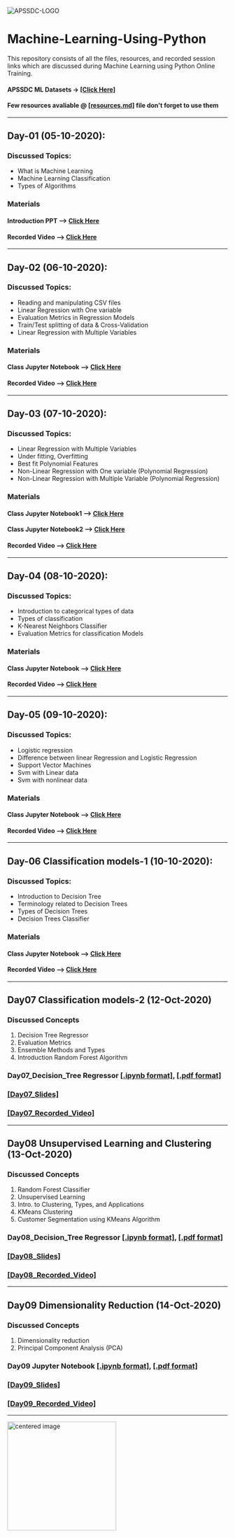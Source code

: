 ![APSSDC-LOGO](https://drive.google.com/uc?export=download&id=15AKQ6_-BixW4K6mL6RPphF5EKXqYF2zj)
# Machine-Learning-Using-Python

This repository consists of all the files, resources, and recorded session links which are discussed during Machine Learning using Python Online Training.

#### APSSDC ML Datasets → [[Click Here]](https://github.com/AP-State-Skill-Development-Corporation/Datasets)
#### Few resources avaliable @ [[resources.md]](resources.md) file don't forget to use them

<!---

#### Check your details here same will applicable on certificates if your details are missing update in last column  → [[GSheet]](https://docs.google.com/spreadsheets/d/1a9HltVNY4aXfJJ3rlFqmgA_Hn-J9EJ_TwZ3SafqxG00/edit?usp=sharing)

#### Gotomeeting Link → [[Click Here to Join]](https://www.gotomeet.me/apssdcml) → Meeting Id → 567-995-373
#### Join the Slack Channel for Communication Purpose [[Click Here to Join]](https://join.slack.com/t/apssdc-community/shared_invite/zt-hww26l85-kXHPDc7pZ6Jxhx_U4tYsSg)



### Instructions for attendance

Everyone should compulsory follow the below instruction in order to get the attendance  Certificate

1. Login format **`rollnumber-name-college`**
2. Don't give spaces in roll number or shorcut of your roll number
3. Don't give spaces between rollnumber and name (only - single minus or hyphen character)
4. Make sure roll number should match with the registered roll number
5. Minimum **`120/150`** minutes should attend in **`150/180 minutes`** session with same login format

Reference purpose follow this below things

1. Commit message format
- For content updation -- Added dayNo discussed content
-For Readme.md file updation --  Updated dayNo content
-For resources.md file updation --  Updated resourceName

2.README.md content

DayNo SampleLessonName (Date)

Discussed Concepts:
1. Topic-1
2. Topic-2

[[DayNo_Notebook_Link]]()
[[DayNo_Recorded_Video_Link]]()
*************************
--->
**********************

## Day-01 (05-10-2020):

### Discussed Topics:
- What is Machine Learning 
- Machine Learning Classification 
- Types of Algorithms
### Materials
#### Introduction PPT --> [Click Here](https://github.com/AP-State-Skill-Development-Corporation/Machine-Learning-Using-Python-EB6/blob/master/Day-01/Copy%20of%20Machine%20Learning%20%20presentation.pdf)<br>

#### Recorded Video --> [Click Here](https://transcripts.gotomeeting.com/#/s/3dd6b5188d1b90f6ede12124fc2ce2dffbdd23f15e3973b887db6de76f2833d8)

-----------------

## Day-02 (06-10-2020):

### Discussed Topics:
- Reading and manipulating CSV files
- Linear Regression with One variable 
- Evaluation Metrics in Regression Models 
- Train/Test splitting of data & Cross-Validation 
- Linear Regression with Multiple Variables

### Materials
#### Class Jupyter Notebook --> [Click Here](https://github.com/AP-State-Skill-Development-Corporation/Machine-Learning-Using-Python-EB6/blob/master/Day-02(06-10-2020)/06-10-2020%20Linear%20Regression.ipynb)<br>

#### Recorded Video --> [Click Here](https://transcripts.gotomeeting.com/#/s/04735861ecc057435a59d704f7d46f7db78cde526294a26e0184b06912dade36)

----------

## Day-03 (07-10-2020):

### Discussed Topics:
- Linear Regression with Multiple Variables
- Under fitting, Overfitting
- Best fit Polynomial Features 
- Non-Linear Regression with One variable (Polynomial Regression)
- Non-Linear Regression with Multiple Variable (Polynomial Regression)

### Materials
#### Class Jupyter Notebook1 --> [Click Here](https://github.com/AP-State-Skill-Development-Corporation/Machine-Learning-Using-Python-EB6/blob/master/Day-03(07-10-2020)/07_10_2020.ipynb)<br>
#### Class Jupyter Notebook2 --> [Click Here](https://github.com/AP-State-Skill-Development-Corporation/Machine-Learning-Using-Python-EB6/blob/master/Day-03(07-10-2020)/Polynomial%20Rergression.ipynb)<br>
#### Recorded Video --> [Click Here](https://transcripts.gotomeeting.com/#/s/ae29d137bc4494c432bc7724f43b1a3c02497fe391f6ce7b2fb827549b70370b)<br>

--------
## Day-04 (08-10-2020):

### Discussed Topics:
- Introduction to categorical types of data
- Types of classification
- K-Nearest Neighbors Classifier
- Evaluation Metrics for classification Models
### Materials
#### Class Jupyter Notebook --> [Click Here](https://github.com/AP-State-Skill-Development-Corporation/Machine-Learning-Using-Python-EB6/blob/master/Day-04(08-10-2020)/8-10-2020(Classification).ipynb)<br>
#### Recorded Video --> [Click Here](https://transcripts.gotomeeting.com/#/s/082f3333e740e7cb6cc076391cdf8a516902dbcf504c9b2a10f957752bf44980)<br>

--------
## Day-05 (09-10-2020):

### Discussed Topics:
- Logistic regression
- Difference between linear Regression and Logistic Regression
- Support Vector Machines
- Svm with Linear data
- Svm with nonlinear data
### Materials
#### Class Jupyter Notebook --> [Click Here](https://github.com/AP-State-Skill-Development-Corporation/Machine-Learning-Using-Python-EB6/blob/master/Day-05(09-10-2020)/Day5-Logistic%20Classification%26%20SVM.ipynb)<br>
#### Recorded Video --> [Click Here](https://transcripts.gotomeeting.com/#/s/35a8a443d0662d8f1d2af6d078fb55fc01764db839834d2869a440ce45c21a11)<br>

--------
## Day-06 Classification models-1 (10-10-2020):

### Discussed Topics:
- Introduction to Decision Tree
- Terminology related to Decision Trees
- Types of Decision Trees
- Decision Trees Classifier
### Materials
#### Class Jupyter Notebook --> [Click Here](https://github.com/AP-State-Skill-Development-Corporation/Machine-Learning-Using-Python-EB6/blob/master/Day-06(10-10-2020)/Day6-(Decision%20Tree).ipynb)<br>
#### Recorded Video --> [Click Here](https://transcripts.gotomeeting.com/#/s/b326b575cb6fd1f09b5d803374811f2266fd6b1261ea868634b68b654b94b65b)<br>

--------


## Day07 Classification models-2	(12-Oct-2020)
### Discussed Concepts
1. Decision Tree Regressor
2. Evaluation Metrics
3. Ensemble Methods and Types
4. Introduction Random Forest Algorithm

### Day07_Decision_Tree Regressor [[.ipynb format]](Day07_12Oct2020/Day07_12Oct2020_Decision_Tree_Regressor.ipynb), [[.pdf format]](Day07_12Oct2020/Day07_12Oct2020_Decision_Tree_Regressor.pdf)
### [[Day07_Slides]](Day07_12Oct2020/RandomForest_Slides.pdf)
### [[Day07_Recorded_Video]](https://transcripts.gotomeeting.com/#/s/e3fa4135da6869f1cddfe50fbf7c93c4b0c48c580fe5168a395028cf59bd08d9)
-----------------------
## Day08 Unsupervised Learning and Clustering (13-Oct-2020)
### Discussed Concepts

1. Random Forest Classifier
1. Unsupervised Learning
2. Intro. to Clustering, Types, and Applications
3. KMeans Clustering
4. Customer Segmentation using KMeans Algorithm

### Day08_Decision_Tree Regressor [[.ipynb format]](Day08_12Oct2020/Day08_Unsupervised_Learning.ipynb), [[.pdf format]](Day08_12Oct2020/Day08_Unsupervised_Learning.pdf)
### [[Day08_Slides]](Day08_12Oct2020/Unsupervised_Learning_Slides.pdf)
### [[Day08_Recorded_Video]](https://transcripts.gotomeeting.com/#/s/c33a094cf2b8e10e6c71bad2e276101ab5ed42521959a3e5e81f985d1be5004b)
----------------------------

## Day09 Dimensionality Reduction	(14-Oct-2020)
### Discussed Concepts

1. Dimensionality reduction
2. Principal Component Analysis (PCA)

### Day09 Jupyter Notebook [[.ipynb format]](Day09_14Oct2020/Dimensionality_Reduction_on_Wine_Data.ipynb), [[.pdf format]](Day09_14Oct2020/Dimensionality_Reduction_on_Wine_Data.pdf)
### [[Day09_Slides]](Day09_14Oct2020/Dimensionality_Reduction_Slides.pdf)
### [[Day09_Recorded_Video]](https://transcripts.gotomeeting.com/#/s/f92ebbb0a979920ab50c84984a665b13b3cdb2aef0c864dda8dbc2863dae8342)
-----------------------------------
<img src="https://media1.tenor.com/images/98c6d5e76d6069f4f7d42ee937f4dc98/tenor.gif?itemid=15177778" alt="centered image" height = 249 width = 249/>
